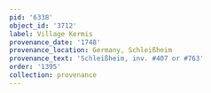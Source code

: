 ```yaml
---
pid: '6338'
object_id: '3712'
label: Village Kermis
provenance_date: '1748'
provenance_location: Germany, Schleißheim
provenance_text: 'Schleißheim, inv. #407 or #763'
order: '1395'
collection: provenance
---
```

